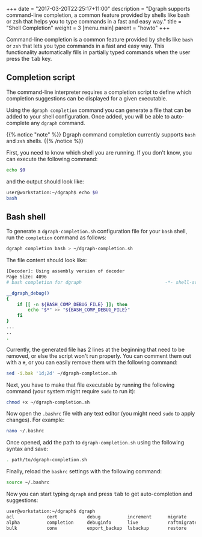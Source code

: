 +++
date = "2017-03-20T22:25:17+11:00"
description = "Dgraph supports command-line completion, a common feature provided by shells like bash or zsh that helps you to type commands in a fast and easy way."
title = "Shell Completion"
weight = 3
[menu.main]
    parent = "howto"
+++

Command-line completion is a common feature provided by shells like `bash` or `zsh` that lets you type commands in a fast and easy way.
This functionality automatically fills in partially typed commands when the user press the <kbd>tab</kbd> key.

## Completion script

The command-line interpreter requires a completion script to define which completion suggestions can be displayed for a given executable. 

Using the `dgraph completion` command you can generate a file that can be added to your shell configuration. Once added, you will be able to auto-complete any `dgraph` command.

{{% notice "note" %}}
Dgraph command completion currently supports `bash` and `zsh` shells.
{{% /notice %}}

First, you need to know which shell you are running. If you don't know, you can execute the following command:
```sh
echo $0
```

and the output should look like:

```sh
user@workstation:~/dgraph$ echo $0
bash
```

## Bash shell

To generate a `dgraph-completion.sh` configuration file for your `bash` shell, run the `completion` command as follows:

```sh
dgraph completion bash > ~/dgraph-completion.sh
```

The file content should look like:

```bash
[Decoder]: Using assembly version of decoder
Page Size: 4096
# bash completion for dgraph                               -*- shell-script -*-

__dgraph_debug()
{
    if [[ -n ${BASH_COMP_DEBUG_FILE} ]]; then
        echo "$*" >> "${BASH_COMP_DEBUG_FILE}"
    fi
}
...
..
.
```

Currently, the generated file has 2 lines at the beginning that need to be removed, or else the script won't run properly.
You can comment them out with a `#`, or you can easily remove them with the following command:

```sh
sed -i.bak '1d;2d' ~/dgraph-completion.sh
```

Next, you have to make that file executable by running the following command (your system might require `sudo` to run it):

```sh
chmod +x ~/dgraph-completion.sh
```

Now open the `.bashrc` file with any text editor (you might need `sudo` to apply changes). For example:

```sh
nano ~/.bashrc
```

Once opened, add the path to `dgraph-completion.sh` using the following syntax and save:

```sh
. path/to/dgraph-completion.sh
```

Finally, reload the `bashrc` settings with the following command:

```sh
source ~/.bashrc
```

Now you can start typing `dgraph` and press <kbd>tab</kbd> to get auto-completion and suggestions:

```txt
user@workstation:~/dgraph$ dgraph 
acl            cert           debug          increment      migrate        tool           zero
alpha          completion     debuginfo      live           raftmigrate    upgrade        
bulk           conv           export_backup  lsbackup       restore        version   
```
